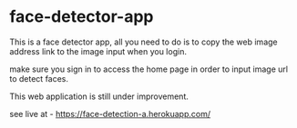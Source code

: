 # face-detector-app

This is a face detector app, all you need to do is to copy the web image address link to the image input when you login.

make sure you sign in to access the home page in order to input image url to detect faces.

This web application is still under improvement.

see live at - https://face-detection-a.herokuapp.com/
